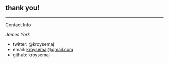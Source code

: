 ##  thank you!
---
Contact Info

*James York*

- twitter: @kroysemaj
- email: kroysemaj@gmail.com
- github: kroysemaj


